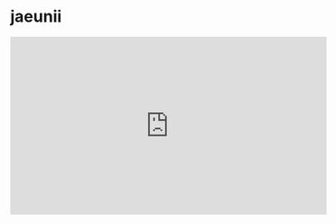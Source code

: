 # jaeunii
<iframe width="560" height="315" src="https://www.youtube.com/embed/" frameborder="0" allowfullscreen></iframe>
